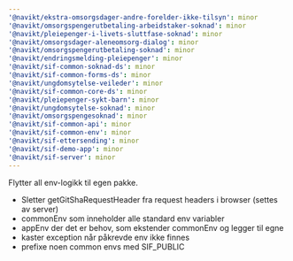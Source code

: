 ```yaml
---
'@navikt/ekstra-omsorgsdager-andre-forelder-ikke-tilsyn': minor
'@navikt/omsorgspengerutbetaling-arbeidstaker-soknad': minor
'@navikt/pleiepenger-i-livets-sluttfase-soknad': minor
'@navikt/omsorgsdager-aleneomsorg-dialog': minor
'@navikt/omsorgspengerutbetaling-soknad': minor
'@navikt/endringsmelding-pleiepenger': minor
'@navikt/sif-common-soknad-ds': minor
'@navikt/sif-common-forms-ds': minor
'@navikt/ungdomsytelse-veileder': minor
'@navikt/sif-common-core-ds': minor
'@navikt/pleiepenger-sykt-barn': minor
'@navikt/ungdomsytelse-soknad': minor
'@navikt/omsorgspengesoknad': minor
'@navikt/sif-common-api': minor
'@navikt/sif-common-env': minor
'@navikt/sif-ettersending': minor
'@navikt/sif-demo-app': minor
'@navikt/sif-server': minor
---
```


Flytter all env-logikk til egen pakke.

-   Sletter getGitShaRequestHeader fra request headers i browser (settes av server)
-   commonEnv som inneholder alle standard env variabler
-   appEnv der det er behov, som ekstender commonEnv og legger til egne
-   kaster exception når påkrevde env ikke finnes
-   prefixe noen common envs med SIF_PUBLIC
